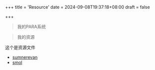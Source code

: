 +++
title = 'Resource'
date = 2024-09-08T19:37:18+08:00
draft = false

+++

> 我的PARA系统


> 我的资源


<!--more-->

这个是资源文件
* [sumnerevan](https://sumnerevans.com/)
* [smol](https://github.com/colorchestra/smol)